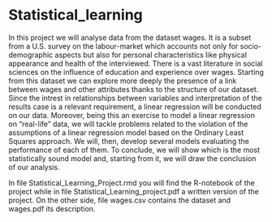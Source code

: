 # Statistical_learning

In this project we will analyse data from the dataset wages. It is a subset from a U.S. survey on the labour-market which accounts not only for socio-demographic aspects but also for personal characteristics like physical appearance and health of the interviewed. There is a vast literature in social sciences on the influence of education and experience over wages. Starting from this dataset we can explore more deeply the presence of a link between wages and other attributes thanks to the structure of our dataset. Since the intrest in relationships between variables and interpretation of the results case is a relevant requirement, a linear regression will be conducted on our data. Moreover, being this an exercise to model a linear regression on “real-life” data, we will tackle problems related to the violation of the assumptions of a linear regression model based on the Ordinary Least Squares approach. We will, then, develop several models evaluating the performance of each of them. To conclude, we will show which is the most statistically sound model and, starting from it, we will draw the conclusion of our analysis.

In file Statistical_Learning_Project.rmd you will find the R-notebook of the project while in file Statistical_Learning_project.pdf a written version of the project. On the other side, file wages.csv contains the dataset and wages.pdf its description. 
